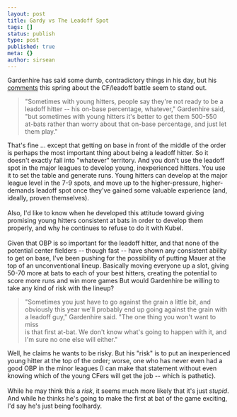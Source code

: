 ```yaml
---
layout: post
title: Gardy vs The Leadoff Spot
tags: []
status: publish
type: post
published: true
meta: {}
author: sirsean
---
```

Gardenhire has said some dumb, contradictory things in his day, but his <a href="http://minnesota.twins.mlb.com/news/article.jsp?ymd=20080308&amp;content_id=2413290&amp;vkey=spt2008news&amp;fext=.jsp&amp;c_id=min">comments</a> this spring about the CF/leadoff battle seem to stand out.<br /><blockquote>"Sometimes with young hitters, people say they're not ready to be a<br />leadoff hitter -- his on-base percentage, whatever," Gardenhire said,<br />"but sometimes with young hitters it's better to get them 500-550<br />at-bats rather than worry about that on-base percentage, and just let<br />them play."</blockquote>That's fine ... except that getting on base in front of the middle of the order is perhaps the most important thing about being a leadoff hitter. So it doesn't exactly fall into "whatever" territory. And you don't use the leadoff spot in the major leagues to develop young, inexperienced hitters. You use it to set the table and generate runs. Young hitters can develop at the major league level in the 7-9 spots, and move up to the higher-pressure, higher-demands leadoff spot once they've gained some valuable experience (and, ideally, proven themselves).<br /><br />Also, I'd like to know when he developed this attitude toward giving promising young hitters consistent at bats in order to develop them properly, and why he continues to refuse to do it with Kubel. <br /><br />Given that OBP is so important for the leadoff hitter, and that none of the potential center fielders -- though fast -- have shown any consistent ability to get on base, I've been pushing for the possibility of putting Mauer at the top of an unconventional lineup. Basically moving everyone up a slot, giving 50-70 more at bats to each of your best hitters, creating the potential to score more runs and win more games But would Gardenhire be willing to take any kind of risk with the lineup?<br /><blockquote>"Sometimes you just have to go against the grain a little bit, and<br />obviously this year we'll probably end up going against the grain with<br />a leadoff guy," Gardenhire said. "The one thing you won't want to miss<br />is that first at-bat. We don't know what's going to happen with it, and<br />I'm sure no one else will either."</blockquote>Well, he claims he wants to be risky. But his "risk" is to put an inexperienced young hitter at the top of the order; worse, one who has never even had a good OBP in the minor leagues (I can make that statement without even knowing which of the young CFers will get the job -- which is pathetic).<br /><br />While he may think this a <i>risk</i>, it seems much more likely that it's just <i>stupid</i>. And while he thinks he's going to make the first at bat of the game exciting, I'd say he's just being foolhardy.<br />
